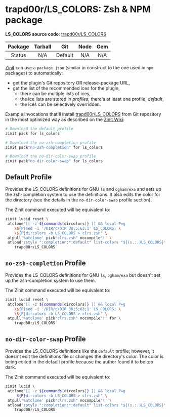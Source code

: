 # trapd00r/LS_COLORS: Zsh & NPM package

**LS_COLORS source code**:
[trapd00r/LS_COLORS](https://github.com/trapd00r/LS_COLORS)

| Package | Tarball |   Git   | Node | Gem |
| :-----: | :-----: | :-----: | :--: | :-: |
| Status  |   N/A   | Default | N/A  | N/A |

[Zinit](https://github.com/zdharma-continuum/zinit) can use a `package.json`
(similar in construct to the one used in `npm` packages) to automatically:

- get the plugin's Git repository OR release-package URL,
- get the list of the recommended ices for the plugin,
  - there can be multiple lists of ices,
  - the ice lists are stored in *profiles*; there's at least one profile,
    *default*,
  - the ices can be selectively overridden.

Example invocations that'll install
[trapd00r/LS_COLORS](https://github.com/trapd00r/LS_COLORS) from Git repository
in the most optimized way as described on the
[Zinit Wiki](https://zdharma-continuum.github.io/zinit/wiki/LS_COLORS-explanation/):

```zsh
# Download the default profile
zinit pack for ls_colors

# Download the no-zsh-completion profile
zinit pack"no-zsh-completion" for ls_colors

# Download the no-dir-color-swap profile
zinit pack"no-dir-color-swap" for ls_colors
```

## Default Profile

Provides the LS_COLORS definitions for GNU `ls` and `ogham/exa` and sets up the
zsh-completion system to use the definitions. It also edits the color for the
directory (see the details in the `no-dir-color-swap` profile section).

The Zinit command executed will be equivalent to:

```zsh
zinit lucid reset \
 atclone"[[ -z ${commands[dircolors]} ]] && local P=g
    \${P}sed -i '/DIR/c\DIR 38;5;63;1' LS_COLORS; \
    \${P}dircolors -b LS_COLORS > clrs.zsh" \
 atpull'%atclone' pick"clrs.zsh" nocompile'!' \
 atload'zstyle ":completion:*:default" list-colors "${(s.:.)LS_COLORS}";' for \
    trapd00r/LS_COLORS
```

## `no-zsh-completion` Profile

Provides the LS_COLORS definitions for GNU `ls`, `ogham/exa` but doesn't set up
the zsh-completion system to use them.

The Zinit command executed will be equivalent to:

```zsh
zinit lucid reset \
 atclone"[[ -z ${commands[dircolors]} ]] && local P=g
    \${P}sed -i '/DIR/c\DIR 38;5;63;1' LS_COLORS; \
    \${P}dircolors -b LS_COLORS > clrs.zsh" \
 atpull'%atclone' pick"clrs.zsh" nocompile'!' for \
    trapd00r/LS_COLORS
```

## `no-dir-color-swap` Profile

Provides the LS_COLORS definitions like the `default` profile; however, it
doesn't edit the definitions file or changes the directory's color. The color is
being edited in the default profile because the author found it to be too dark.

The Zinit command executed will be equivalent to:

```zsh
zinit lucid \
 atclone"[[ -z ${commands[dircolors]} ]] && local P=g
     ${P}dircolors -b LS_COLORS > clrs.zsh" \
 atpull'%atclone' pick"clrs.zsh" nocompile'!' \
 atload'zstyle ":completion:*:default" list-colors "${(s.:.)LS_COLORS}";' for \
    trapd00r/LS_COLORS
```

<!-- vim:set ft=markdown tw=80 fo+=an1 autoindent: -->
